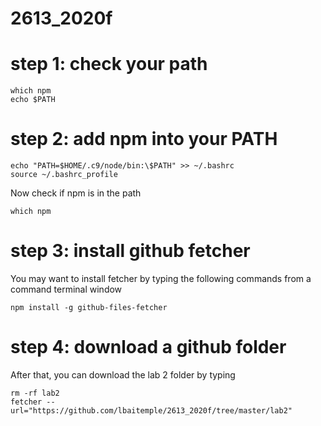 # 2613_2020f
# step 1: check your path
```
which npm
echo $PATH
```
# step 2: add npm into your PATH
```
echo "PATH=$HOME/.c9/node/bin:\$PATH" >> ~/.bashrc
source ~/.bashrc_profile
```
Now check if npm is in the path
```
which npm 
```

# step 3: install github fetcher
You may want to install fetcher by typing the following commands from a command terminal window
```
npm install -g github-files-fetcher
```

# step 4: download a github folder
After that, you can download the lab 2 folder by typing
```
rm -rf lab2
fetcher --url="https://github.com/lbaitemple/2613_2020f/tree/master/lab2"
```
